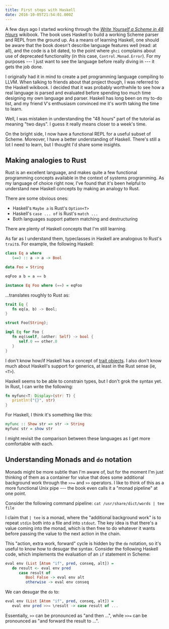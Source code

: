 ```yaml
---
title: First steps with Haskell
date: 2016-10-05T21:54:01.000Z
---
```


A few days ago I started working through the [*Write Yourself a Scheme in 48
Hours*][wikibook] wikibook. The book uses Haskell to build a working Scheme parser and REPL
from the ground up. As a means of learning Haskell, one should be aware that the
book doesn't describe language features well (read: at all), and the code is a
bit dated, to the point where `ghci` complains about use of deprecated
functionality (in this case, `Control.Monad.Error`). For my purposes --- I just
want to see the language before really diving in --- it gets the job done.

I originally had it in mind to create a pet programming language compiling to
LLVM. When talking to friends about that project though, I was referred to the
Haskell wikibook. I decided that it was probably worthwhile to see how a real
language is parsed and evaluated before spending too much time designing my own
language and parser. Haskell has long been on my to-do list, and my friend V's
enthusiasm convinced me it's worth taking the time to learn.

Well, I was mistaken in understanding the "48 hours" part of the tutorial as
meaning "two days". I guess it really means closer to a week's time.

On the bright side, I now have a functional REPL for a useful subset of Scheme.
Moreover, I have a better understanding of Haskell. There's still a lot I need
to learn, but I thought I'd share some insights.

## Making analogies to Rust

Rust is an excellent language, and makes quite a few functional programming
concepts available in the context of systems programming. As my language of
choice right now, I've found that it's been helpful to understand new Haskell
concepts by making an analogy to Rust.

There are some obvious ones:

* Haskell's `Maybe a` is Rust's `Option<T>`
* Haskell's `case ... of` is Rust's `match ...`
* Both languages support pattern matching and destructuring

There are plenty of Haskell concepts that I'm still learning.

As far as I understand them, typeclasses in Haskell are analogous to Rust's
`trait`s. For example, the following Haskell:

```haskell
class Eq a where
   (==) :: a -> a -> Bool

data Foo = String

eqFoo a b = a == b

instance Eq Foo where (==) = eqFoo
```

...translates roughly to Rust as:

```rust
trait Eq {
   fn eq(a, b) -> Bool;
}

struct Foo(String);

impl Eq for Foo {
   fn eq(&self, &other: Self) -> bool {
      self.0 == other.0
   }
}
```

I don't know how/if Haskell has a concept of [trait objects]. I also don't know
much about Haskell's support for generics, at least in the Rust sense (ie, `<T>`).

Haskell seems to be able to constrain types, but I don't grok the syntax yet.
In Rust, I can write the following:

```rust
fn myfunc<T: Display>(str: T) {
   println!("{}", str)
}

```

For Haskell, I think it's something like this:

```haskell
myfunc :: Show str => str -> String
myfunc str = show str
```

I might revisit the comparison between these languages as I get more
comfortable with each.

## Understanding Monads and `do` notation

Monads might be more subtle than I'm aware of, but for the moment I'm just
thinking of them as a container for value that does some additional background
work through the `>>=` and `>>` operators. I like to think of this as a more
functional Unix pipe --- the book even calls it a "monad pipeline" at one point.

Consider the following command pipeline: `cat /usr/share/dict/words | tee file`

I claim that `| tee` is a monad, where the "additional background work" is to
repeat `stdin` both into a file and into `stdout`. The key idea is that there's
a value coming into the monad, which is then free to do whatever it wants before
passing the value to the next action in the chain.

This "action, extra work, forward" cycle is hidden by the `do` notation, so it's
useful to know how to desugar the syntax. Consider the following Haskell code,
which implements the evaluation of an `if` statement in Scheme:

```haskell
eval env (List [Atom "if", pred, conseq, alt]) =
   do result <- eval env pred
      case result of
         Bool False -> eval env alt
         otherwise -> eval env conseq
```

We can desugar the `do` to:

```haskell
eval env (List [Atom "if", pred, conseq, alt]) =
   eval env pred >>= \result -> case result of ...
```

Essentially, `>>` can be pronounced as "and then ...", while `>>=` can be
pronounced as "and forward the result to ...".


[wikibook]: https://en.wikibooks.org/wiki/Write_Yourself_a_Scheme_in_48_Hours
[trait objects]: https://doc.rust-lang.org/book/trait-objects.html
